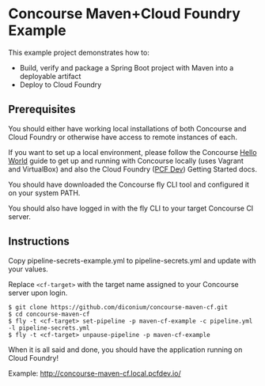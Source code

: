 # Concourse Maven+Cloud Foundry Example

This example project demonstrates how to:
- Build, verify and package a Spring Boot project with Maven into a deployable artifact
- Deploy to Cloud Foundry

## Prerequisites

You should either have working local installations of both Concourse and Cloud Foundry or otherwise have access to remote instances of each.

If you want to set up a local environment, please follow the Concourse [Hello World](http://concourse.ci/hello-world.html) guide to get up and running with Concourse locally (uses Vagrant and VirtualBox) and also the Cloud Foundry ([PCF Dev](http://pivotal.io/pcf-dev)) Getting Started docs.

You should have downloaded the Concourse fly CLI tool and configured it on your system PATH.

You should also have logged in with the fly CLI to your target Concourse CI server.

## Instructions

Copy pipeline-secrets-example.yml to pipeline-secrets.yml and update with your values.

Replace `<cf-target>` with the target name assigned to your Concourse server upon login.

```
$ git clone https://github.com/diconium/concourse-maven-cf.git
$ cd concourse-maven-cf
$ fly -t <cf-target> set-pipeline -p maven-cf-example -c pipeline.yml -l pipeline-secrets.yml
$ fly -t <cf-target> unpause-pipeline -p maven-cf-example
```
When it is all said and done, you should have the application running on Cloud Foundry!

Example: http://concourse-maven-cf.local.pcfdev.io/
